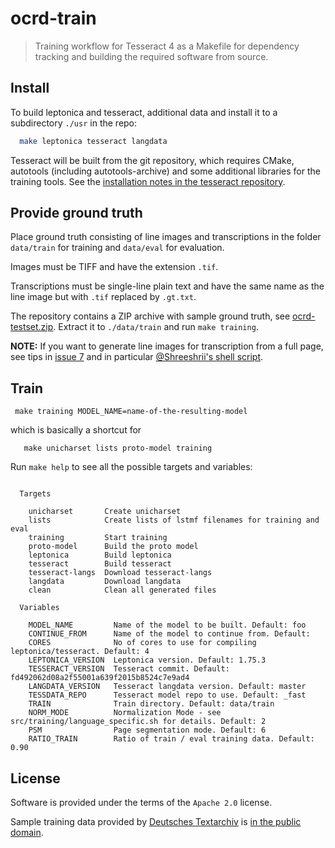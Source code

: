 # ocrd-train

> Training workflow for Tesseract 4 as a Makefile for dependency tracking and
  building the required software from source.

## Install

To build leptonica and tesseract, additional data and install it to a subdirectory `./usr` in the repo:

```sh
  make leptonica tesseract langdata
```

Tesseract will be built from the git repository, which requires CMake,
autotools (including autotools-archive) and some additional libraries for the training tools. See the
[installation notes in the tesseract repository](https://github.com/tesseract-ocr/tesseract/blob/master/INSTALL.GIT.md).

## Provide ground truth

Place ground truth consisting of line images and transcriptions in the folder
`data/train` for training and `data/eval` for evaluation.

Images must be TIFF and have the extension `.tif`.

Transcriptions must be single-line plain text and have the same name as the
line image but with `.tif` replaced by `.gt.txt`.

The repository contains a ZIP archive with sample ground truth, see
[ocrd-testset.zip](./ocrd-testset.zip). Extract it to `./data/train` and run
`make training`.

**NOTE:** If you want to generate line images for transcription from a full
page, see tips in [issue 7](https://github.com/OCR-D/ocrd-train/issues/7) and
in particular [@Shreeshrii's shell
script](https://github.com/OCR-D/ocrd-train/issues/7#issuecomment-419714852).

## Train

```
 make training MODEL_NAME=name-of-the-resulting-model
```

which is basically a shortcut for

```
   make unicharset lists proto-model training
```

Run `make help` to see all the possible targets and variables:

<!-- BEGIN-EVAL -w '```' '```' -- make help -->
```

  Targets

    unicharset       Create unicharset
    lists            Create lists of lstmf filenames for training and eval
    training         Start training
    proto-model      Build the proto model
    leptonica        Build leptonica
    tesseract        Build tesseract
    tesseract-langs  Download tesseract-langs
    langdata         Download langdata
    clean            Clean all generated files

  Variables

    MODEL_NAME         Name of the model to be built. Default: foo
    CONTINUE_FROM      Name of the model to continue from. Default: 
    CORES              No of cores to use for compiling leptonica/tesseract. Default: 4
    LEPTONICA_VERSION  Leptonica version. Default: 1.75.3
    TESSERACT_VERSION  Tesseract commit. Default: fd492062d08a2f55001a639f2015b8524c7e9ad4
    LANGDATA_VERSION   Tesseract langdata version. Default: master
    TESSDATA_REPO      Tesseract model repo to use. Default: _fast
    TRAIN              Train directory. Default: data/train
    NORM_MODE          Normalization Mode - see src/training/language_specific.sh for details. Default: 2
    PSM                Page segmentation mode. Default: 6
    RATIO_TRAIN        Ratio of train / eval training data. Default: 0.90
```

<!-- END-EVAL -->

## License

Software is provided under the terms of the `Apache 2.0` license.

Sample training data provided by [Deutsches Textarchiv](https://deutschestextarchiv.de) is [in the public domain](http://creativecommons.org/publicdomain/mark/1.0/).

